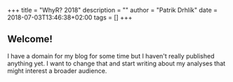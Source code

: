 +++
title = "WhyR? 2018"
description = ""
author = "Patrik Drhlík"
date = 2018-07-03T13:46:38+02:00
tags = []
+++

## Welcome!

I have a domain for my blog for some time but I haven't really published anything yet. I want to change that and start writing about my analyses that might interest a broader audience.
